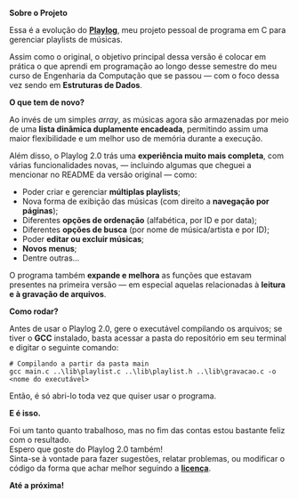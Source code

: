 **Sobre o Projeto**

Essa é a evolução do [**Playlog**](https://github.com/Matheus-Parreira/Playlog), meu projeto pessoal de programa em C para gerenciar playlists de músicas.

Assim como o original, o objetivo principal dessa versão é colocar em prática o que aprendi em programação ao longo desse semestre do meu curso de Engenharia da Computação que se passou — com o foco dessa vez sendo em **Estruturas de Dados**.

**O que tem de novo?**

Ao invés de um simples *array*, as músicas agora são armazenadas por meio de uma **lista dinâmica duplamente encadeada**, permitindo assim uma maior flexibilidade e um melhor uso de memória durante a execução.

Além disso, o Playlog 2.0 trás uma **experiência muito mais completa**, com várias funcionalidades novas, — incluindo algumas que cheguei a mencionar no README da versão original — como:

* Poder criar e gerenciar **múltiplas playlists**;  
* Nova forma de exibição das músicas (com direito a **navegação por páginas**);  
* Diferentes **opções de ordenação** (alfabética, por ID e por data);  
* Diferentes **opções de busca** (por nome de música/artista e por ID);  
* Poder **editar ou excluir músicas**;  
* **Novos menus**;  
* Dentre outras…

O programa também **expande e melhora** as funções que estavam presentes na primeira versão — em especial aquelas relacionadas à **leitura e à gravação de arquivos**.

**Como rodar?**

Antes de usar o Playlog 2.0, gere o executável compilando os arquivos; se tiver o **GCC** instalado, basta acessar a pasta do repositório em seu terminal e digitar o seguinte comando:

```
# Compilando a partir da pasta main
gcc main.c ..\lib\playlist.c ..\lib\playlist.h ..\lib\gravacao.c -o <nome do executável>
```

Então, é só abri-lo toda vez que quiser usar o programa.

**E é isso.**

Foi um tanto quanto trabalhoso, mas no fim das contas estou bastante feliz com o resultado.  
Espero que goste do Playlog 2.0 também\!  
Sinta-se à vontade para fazer sugestões, relatar problemas, ou modificar o código da forma que achar melhor seguindo a [**licença**](LICENSE).

**Até a próxima\!**